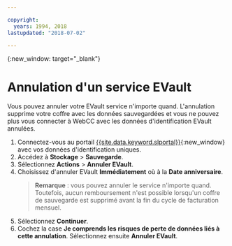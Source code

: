 ```yaml
---

copyright:
  years: 1994, 2018
lastupdated: "2018-07-02"

---
```

{:new_window: target="_blank"}

# Annulation d'un service EVault

Vous pouvez annuler votre EVault service n'importe quand. L'annulation supprime votre coffre avec les données sauvegardées et vous ne pouvez plus vous connecter à WebCC avec les données d'identification EVault annulées.

1. Connectez-vous au portail [{{site.data.keyword.slportal}}](https://control.softlayer.com/){:new_window} avec vos données d'identification uniques.
2. Accédez à **Stockage** > **Sauvegarde**. 
3. Sélectionnez **Actions** > **Annuler EVault**.
4. Choisissez d'annuler EVault **Immédiatement** où à la **Date anniversaire**.
   >**Remarque** : vous pouvez annuler le service n'importe quand. Toutefois, aucun remboursement n'est possible lorsqu'un coffre de sauvegarde est supprimé avant la fin du cycle de facturation mensuel.
5. Sélectionnez **Continuer**.
6. Cochez la case **Je comprends les risques de perte de données liés à cette annulation**. Sélectionnez ensuite **Annuler EVault**.
